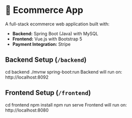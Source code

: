 # 🛒 Ecommerce App

A full-stack ecommerce web application built with:

- **Backend:** Spring Boot (Java) with MySQL
- **Frontend:** Vue.js with Bootstrap 5
- **Payment Integration:** Stripe

## Backend Setup (`/backend`)
cd backend
./mvnw spring-boot:run
Backend will run on: http://localhost:8092

## Frontend Setup (`/frontend`)
cd frontend
npm install
npm run serve
Frontend will run on: http://localhost:8080
